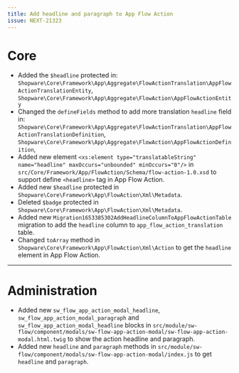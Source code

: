 ```yaml
---
title: Add headline and paragraph to App Flow Action
issue: NEXT-21323
---
```

# Core
* Added the `$headline` protected in:
  `Shopware\Core\Framework\App\Aggregate\FlowActionTranslation\AppFlowActionTranslationEntity`,
  `Shopware\Core\Framework\App\Aggregate\FlowAction\AppFlowActionEntity`
* Changed the `defineFields` method to add more translation `headline` field in: 
  `Shopware\Core\Framework\App\Aggregate\FlowActionTranslation\AppFlowActionTranslationDefinition`,
  `Shopware\Core\Framework\App\Aggregate\FlowAction\AppFlowActionDefinition`,
* Added new element `<xs:element type="translatableString" name="headline" maxOccurs="unbounded" minOccurs="0"/>` in `src/Core/Framework/App/FlowAction/Schema/flow-action-1.0.xsd` to support define `<headline>` tag in App Flow Action.
* Added new `$headline` protected in `Shopware\Core\Framework\App\FlowAction\Xml\Metadata`.
* Deleted `$badge` protected in `Shopware\Core\Framework\App\FlowAction\Xml\Metadata`.
* Added new `Migration1653385302AddHeadlineColumnToAppFlowActionTable` migration to add the `headline` column to `app_flow_action_translation` table.
* Changed `toArray` method in `Shopware\Core\Framework\App\FlowAction\Xml\Action` to get the `headline` element in App Flow Action.
___
# Administration
* Added new `sw_flow_app_action_modal_headline`, `sw_flow_app_action_modal_paragraph` and `sw_flow_app_action_modal_headline` blocks in `src/module/sw-flow/component/modals/sw-flow-app-action-modal/sw-flow-app-action-modal.html.twig` to show the action headline and paragraph.
* Added new `headline` and `paragraph` methods in `src/module/sw-flow/component/modals/sw-flow-app-action-modal/index.js` to get `headline` and `paragraph`.
